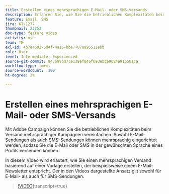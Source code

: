 ```yaml
---
title: Erstellen eines mehrsprachigen E-Mail- oder SMS-Versands
description: Erfahren Sie, wie Sie die betrieblichen Komplexitäten beim Versand mehrsprachiger Kampagnen vereinfachen können.
feature: Email, SMS
jira: KT-1277
thumbnail: 23252
doc-type: feature video
activity: use
team: TM
exl-id: 4b7e4602-6d4f-4a16-bbe7-070a95511ebb
role: User
level: Intermediate, Experienced
source-git-commit: 943599bd7ce139ef846f093ebda9084a91550aca
workflow-type: tm+mt
source-wordcount: '100'
ht-degree: 2%

---
```


# Erstellen eines mehrsprachigen E-Mail- oder SMS-Versands

Mit Adobe Campaign können Sie die betrieblichen Komplexitäten beim Versand mehrsprachiger Kampagnen vereinfachen. Sowohl E-Mail-Sendungen als auch SMS-Sendungen können mehrsprachig eingerichtet werden, sodass Sie die E-Mail oder SMS in der gewünschten Sprache eines Profils versenden können.

In diesem Video wird erläutert, wie Sie einen mehrsprachigen Versand basierend auf einer Vorlage erstellen, der beispielsweise einem E-Mail-Newsletter entspricht. Der in den Videos dargestellte Ansatz gilt sowohl für E-Mail- als auch für SMS-Sendungen.

>[!VIDEO](https://video.tv.adobe.com/v/23252?learn=on){transcript=true}
